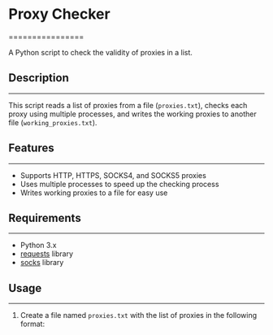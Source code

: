 # Proxy Checker
================

A Python script to check the validity of proxies in a list.

## Description
---------------

This script reads a list of proxies from a file (`proxies.txt`), checks each proxy using multiple processes, and writes the working proxies to another file (`working_proxies.txt`).

## Features
------------

* Supports HTTP, HTTPS, SOCKS4, and SOCKS5 proxies
* Uses multiple processes to speed up the checking process
* Writes working proxies to a file for easy use

## Requirements
---------------

* Python 3.x
* [requests](cci:4://c:/Users/Maari/Desktop/Project/Proxy_Checker/proxy_checker.py:0:0-14:0) library
* [socks](cci:1://c:/Users/Maari/Desktop/Project/Proxy_Checker/proxy_checker.py:34:0-48:19) library

## Usage
-----

1. Create a file named `proxies.txt` with the list of proxies in the following format:
